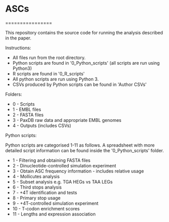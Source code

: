 # ASCs

================

This repository contains the source code for running the analysis described in the paper.

Instructions:
- All files run from the root directory.
- Python scripts are found in '0_Python_scripts' (all scripts are run using Python3)
- R scripts are found in '0_R_scripts'
- All python scripts are run using Python 3.
- CSVs produced by Python scripts can be found in 'Author CSVs'

Folders:
- 0 - Scripts
- 1 - EMBL files
- 2 - FASTA files
- 3 - PaxDB raw data and appropriate EMBL genomes
- 4 - Outputs (includes CSVs)

Python scripts:

Python scripts are categorised 1-11 as follows. A spreadsheet with more detailed script information can be found inside the '0_Python_scripts' folder.

- 1 - Filtering and obtaining FASTA files
- 2 - Dinucleotide-controlled simulation experiment
- 3 - Obtain ASC frequency information - includes relative usage
- 4 - Mollicutes analysis
- 5 - Subset analysis e.g. TGA HEGs vs TAA LEGs
- 6 - Third stops analysis
- 7 - +4T identification and tests
- 8 - Primary stop usage
- 9 - +4T-controlled simulation experiment
- 10 - T-codon enrichment scores
- 11 - Lengths and expression association
